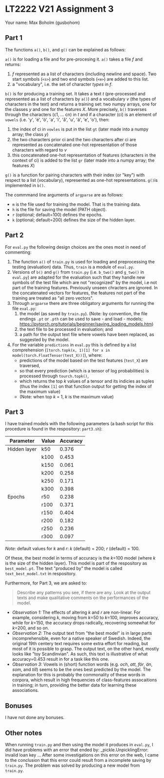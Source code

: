 # LT2222 V21 Assignment 3

Your name: Max Boholm (gusbohom)

## Part 1
The functions `a()`, `b()`, and `g()` can be explained as follows:

`a()` is for loading a file and for pre-procesing it. `a()` takes a file *f* and returns:
1. *f* represented as a list of characters (including newline and space). Two start symbols (`<s>`) and two end symbols (`<e>`) are added to this list.
2. a "vocabulary", i.e. the set of character *types* in *f*.

`b()` is for producing a training set. It takes a text *t* (pre-processed and represented as a list of characters by `a()`) and a vocabulary *v* (the types of characters in the text) and returns a training set: two numpy arrays, one for the classes *y* and one for the features *X*. More precisely, `b()` traverses through the characters (c1, ... cn) in *t* and if a character (ci) is an element of `vowels` (i.e. 'y', 'é', 'ö', 'a', 'i', 'å', 'u', 'ä', 'e', 'o'), then: 
1. the index of ci in `vowles` is put in the list `gt` (later made into a numpy array; the class *y*)
2. the two characters prior ci and the two characters after ci are represented as concatenated one-hot representation of those characters with regard to *v*
3. this concatenated one-hot representation of features (characters in the context of ci) is added to the list `gr` (later made into a numpy array; the features *X*)

`g()` is a function for pairing characters with their index (or "key") with respect to a list (vocabulary), represented as one-hot representations. `g()`is implemented in `b()`. 

The commmand line arguments of `argparse` are as follows:

*   `m` is the file used for training the model. That is the training data.
*   `h` is the file for saving the model (PATH object).
*   `r` (optional; default=100) defines the epochs.
*   `k` (optional; default=200) defines the size of the hidden layer.

## Part 2
For `eval.py` the following design choices are the ones most in need of commenting: 

1. The function `a()` of `train.py` is used for loading and preprocessing the testing (evaluation) data. Thus, `train` is a module of `eval.py`.
2. Versions of `b()` and `g()` from `train.py` (i.e. `b_two()` and `g_two()` in `eval.py`) are adapted for the evaluation such that they handle new symbols of the test file which are not "recognized" by the model, i.e not part of the training features. Previously unseen chracters are ignored. In the concatenated vectors for features, the features not part of the training are treated as "all zero vectors". 
3. Through `argparse` there are three obligatory arguments for running the file `eval.py`: 
    1. the model (as saved by `train.py`). (Note: by convention, the file endings `.pt` or `.pth` can be used to save - and load - models; https://pytorch.org/tutorials/beginner/saving_loading_models.htm)
    2. the text file to be processed in evaluation; and 
    3. a path for the output text file where vowels have been replaced, as suggested by the model.
4. For the variable `predictions` in `eval.py` this is defined by a list comprehension (`[torch.topk(x, 1)[1] for x in model(torch.FloatTensor(test_X))]`), where:
    - predictions of the model based on the test features (`test_X`) are traversed,
    - so that every prediction (which is a tensor of log probabilities) is processed through `tourch.topk()`, 
    - which returns the top *k* values of a tensor and its indicies as tuples (thus the index `[1]` on that function output for getting the index of the maximum value)
    - (Note: when top *k* = 1, *k* is the maximum value)

## Part 3
I have trained models with the following parameters (a bash script for this procedure is found in the respository: `part3.sh`): 

|Parameter   |Value|Accuracy|
|------------|-----|--------|
|Hidden layer| k50 |   0.376|
|            | k100|   0.453|
|            | k150|   0.061|
|            | k200|   0.258|
|            | k250|   0.171|
|            | k300|   0.398|
|Epochs      | r50 |   0.238|
|            | r100|   0.371|
|            | r150|   0.404|
|            | r200|   0.182|
|            | r250|   0.236|
|            | r300|   0.097|

*Note:* default values for *k* and *r*: *k* (default) = 200; *r* (default) = 100.

Of these, the best model in terms of accuracy is the *k*=100 model (where *k* is the size of the hidden layer). This model is part of the respository as `best_model.pt`. The text "produced by" the model is called `text_best_model.txt` in respository.  

Furthermore, for Part 3, we are asked to:

> Describe any patterns you see, if there are any. Look at the output texts and make qualitative comments on the performances of the model.

*    *Observation 1:* The effects of altering *k* and *r* are non-linear. For example, considering *k*, moving from *k*=50 to *k*=100, improves accuracy, while for *k*=150, the accuracy drops radically, recovering somewhat for *k*=200, and so on.  
*    *Observation 2:* The output text from "the best model" is in large parts incomprehensible, even for a native speaker of Swedish. Indeed, the original 19th centery text requires some extra effort for reading, but most of it is possible to grasp. The output text, on the other hand, mostly looks like "toy Scandinvian". As such, this text is illustrative of what accuracy=0.453 result in for a task like this one.
*    *Observation 3:* Vowels in (short) function words (e.g. *och*, *att*, *för*, *än*, *som*, and *till*) seems to be the ones best predicted by the model. The explanation for this is probably the commonality of these words in corpora, which result in high frequencies of class-features assocaitions in training; in turn, providing the better data for learning these associations.     

## Bonuses
I have not done any bonuses.

## Other notes
When running `train.py` and then using the model it produces in `eval.py`, I did have problems with an error that ended by:
	_pickle.UnpicklingError: invalid loan key ...
After some investigations on this error on the web, I came to the conclusion that this error could result from a incomplete saving by `train.py`. The problem was solved by producing a new model from `train.py`. 
